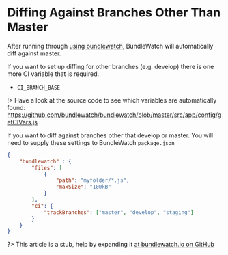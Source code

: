 # Diffing Against Branches Other Than Master
After running through [using bundlewatch](getting-started/using-bundlewatch.md), BundleWatch will automatically diff against master.

If you want to set up diffing for other branches (e.g. develop) there is one more CI variable that is required.
- `CI_BRANCH_BASE`

!> Have a look at the source code to see which variables are automatically found: https://github.com/bundlewatch/bundlewatch/blob/master/src/app/config/getCIVars.js

If you want to diff against branches other that develop or master. You will need to supply these settings to BundleWatch
`package.json`
```json
{
	"bundlewatch" : {
	    "files": [
	        {
	            "path": "myfolder/*.js",
	            "maxSize": "100kB"
	        }
        ],
        "ci": {
            "trackBranches": ["master", "develop", "staging"]
        }
    }
}
```



?> This article is a stub, help by expanding it [at bundlewatch.io on GitHub](https://github.com/bundlewatch/bundlewatch.io/tree/master/docs/getting-started)
